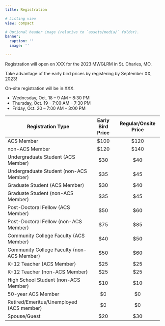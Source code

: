 ```yaml
---
title: Registration

# Listing view
view: compact

# Optional header image (relative to `assets/media/` folder).
banner:
  caption: ''
  image: ''

---
```

Registration will open on XXX for the 2023 MWGLRM in St. Charles, MO.

Take advantage of the early bird prices by registering by September XX, 2023!

On-site registration will be in XXX.

* Wednesday, Oct. 18 –  9 AM – 8:30 PM
* Thursday, Oct. 19 –  7:00 AM –  7:30 PM
* Friday, Oct. 20 –  7:00 AM – 3:00 PM

| Registration Type                          	| Early Bird Price 	| Regular/Onsite Price 	|
|--------------------------------------------	|:------------------:	|:----------------------:	|
| ACS Member                                 	|       $100       	|         $120         	|
| non-ACS Member                             	|       $120       	|         $140         	|
| Undergraduate Student (ACS Member)         	|        $30       	|          $40         	|
| Undergraduate Student (non-ACS Member)     	|        $35       	|          $45         	|
| Graduate Student (ACS Member)              	|        $30       	|          $40         	|
| Graduate Student (non-ACS Member)          	|        $35       	|          $45         	|
| Post-Doctoral Fellow (ACS Member)          	|        $50       	|          $60         	|
| Post-Doctoral Fellow (non-ACS Member)      	|        $75       	|          $85         	|
| Community College Faculty (ACS Member)     	|        $40       	|          $50         	|
| Community College Faculty (non-ACS Member) 	|        $50       	|          $60         	|
| K-12 Teacher (ACS Member)                  	|        $25       	|          $25         	|
| K-12 Teacher (non-ACS Member)              	|        $25       	|          $25         	|
| High School Student (non-ACS Member)       	|        $10       	|          $10         	|
| 50-year ACS Member                         	|        $0        	|          $0          	|
| Retired/Emeritus/Unemployed (ACS member)   	|        $0        	|          $0          	|
| Spouse/Guest                               	|        $20       	|          $30         	|